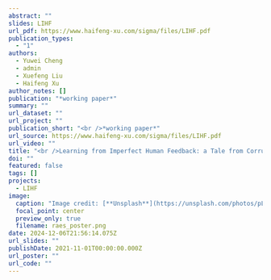 ```yaml
---
abstract: ""
slides: LIHF
url_pdf: https://www.haifeng-xu.com/sigma/files/LIHF.pdf
publication_types:
  - "1"
authors:
  - Yuwei Cheng
  - admin
  - Xuefeng Liu
  - Haifeng Xu
author_notes: []
publication: "*working paper*"
summary: ""
url_dataset: ""
url_project: ""
publication_short: "<br />*working paper*"
url_source: https://www.haifeng-xu.com/sigma/files/LIHF.pdf
url_video: ""
title: "<br />Learning from Imperfect Human Feedback: a Tale from Corruption-Robust Dueling"
doi: ""
featured: false
tags: []
projects:
  - LIHF
image:
  caption: "Image credit: [**Unsplash**](https://unsplash.com/photos/pLCdAaMFLTE)"
  focal_point: center
  preview_only: true
  filename: raes_poster.png
date: 2024-12-06T21:56:14.075Z
url_slides: ""
publishDate: 2021-11-01T00:00:00.000Z
url_poster: ""
url_code: ""
---
```

